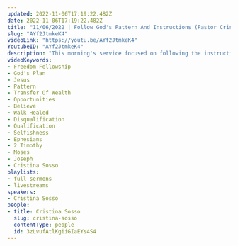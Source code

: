 ```yaml
---
updated: 2022-11-06T17:19:22.482Z
date: 2022-11-06T17:19:22.482Z
title: "11/06/2022 | Follow God's Pattern And Instructions (Pastor Cristina Sosso)"
slug: "AYf2JtmkeK4"
videoLink: "https://youtu.be/AYf2JtmkeK4"
YoutubeID: "AYf2JtmkeK4"
description: "This morning's service focused on following the instructions given to us by our Father. We have to give the Holy Spirit liberty over our lives. The most important thing for this transfer is to make sure that the Lord is with us in all our endeavors. Remember it only took one man to change the world of Egypt in Genesis, a man named Joseph. If Joseph saved a nation and helped make pharaoh rich, how much greater will we? After all Jesus said we are going to do far greater than him if we only believe and follow Gods commands. (John 14:12) Keep in mind none of this will manifest if we do not remove our mindset of selfishness. What are the reasons for all our prayers? Is it to gain things for ourselves? Do we believe its what we deserve? This type of thinking will put a blockade between us and our transfer of wealth. Our daily bread is our daily instructions to follow. It is the Pattern that our Father gave us to follow. To walk out our prayers, believing that when we say Amen, it is done. We are all qualified, and have the opportunity to step into this transfer of wealth, but it is up to each and everyone of us to to obey. So will you follow God's pattern? This sermon was delivered at Freedom Fellowship Church International in San Antonio, TX.\n"
videoKeywords:
- Freedom Fellowship
- God's Plan
- Jesus
- Pattern
- Transfer Of Wealth
- Opportunities 
- Believe
- Walk Healed
- Disqualification
- Qualification
- Selfishness
- Ephesians
- 2 Timothy
- Moses
- Joseph
- Cristina Sosso
playlists:
- full sermons
- livestreams
speakers:
- Cristina Sosso
people:
- title: Cristina Sosso
  slug: cristina-sosso
  contentType: people
  id: 3zLvufAtlKgiiGIaEYs4S4
---
```

